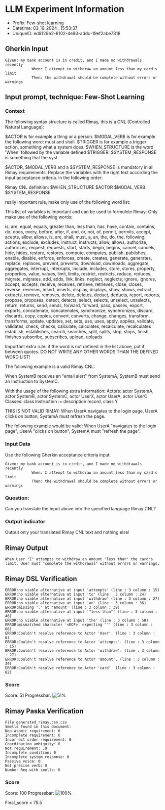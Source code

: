 

# LLM Experiment Information
* Prefix:   Few-shot learning
* Datetime: 03_16_2024__15:53:37
* UniqueID: ed9129e2-8102-4e93-addc-19ef2abe7318

        

## Gherkin Input
```
Given: my bank account is in credit, and I made no withdrawals recently
            When: I attempt to withdraw an amount less than my card's limit
            Then: the withdrawal should be complete without errors or warnings
```
    



## Input prompt, technique: Few-Shot Learning


### Context
The following syntax structure is called Rimay, this is a CNL (Controlled Natural Language):

$ACTOR is for example a thing or a person.
$MODAL_VERB is for example the following word: must and shall.
$TRIGGER is for example a trigger action, something what a system does.
$WHEN_STRUCTURE is the word  'When' followed by the variable defined $TRIGGER.
$SYSTEM_RESPONSE is something that the syst

$ACTOR, $MODAL_VERB and a $SYSTEM_RESPONSE is mandatory in all Rimay requirements.
Replace the variables with the right text according the input acceptance criteria.
In the following order: 

Rimay CNL definition: $WHEN_STRUCTURE   $ACTOR   $MODAL_VERB    $SYSTEM_RESPONSE

really important rule, make only use of the following word list:

This list of variables is important and can be used to formulete Rimay:
Only make use of the following words:

is, are, equal, equals, greater than, less than, has, have, contain, contains, do, does, every, 
before, after, if, and, or, not, of, permit, permits, accept, acepts, allow, allows, is, are, shall, must, 
a, an, the, do, the, following, actions, exclude, excludes, instruct, instructs, 
allow, allows, authorize, authorizes, request, requests, 
start, starts, begin, begins, cancel, cancels, hide, hides, 
restore, restores, compute, computes, publish, publishes, enable, disable, 
enforce, enforces, create, creates, generate, generates, replace, replaces, 
prevent, prevents, download, downloads, aggregate, aggregates, 
interrupt, interrupts, include, includes, store, stores, property, properties, value, values, 
limit, limits, restrict, restricts, reduce, reduces, migrate, migrates, 
add, adds, link, links, neglect, neglects, ignore, ignores, accept, accepts, receive, receives, retrieve, retrieves, 
close, closes, reverse, reverses, insert, inserts, display, displays, show, shows, 
extract, extracts, remove, removes, delete, deletes, deduct, deducts, report, reports, propose, proposes, 
detect, detects, select, selects, unselect, unselects, return, returns, send, sends, forward, forward, pass, passes, export, exports, 
concatenate, concatenates, synchronize, synchronizes, discard, discards, copy, copies, 
convert, converts, change, changes, transform, transforms, update, updates, set, sets, 
use, uses, apply, applies, validate, validates, check, checks, calculate, calculates, recalculate, recalculates
establish, establishes, search, searches, split, splits, stop, stops, finish, finishes
subscribe, subscribes, upload, uploads


Important extra rule: if the word is not defined in the list above, put if between quotes.
DO NOT WRITE ANY OTHER WORDS THAN THE DEFINED WORD LIST!

The following example is a valid Rimay CNL:

When SystemB receives an "email alert" from SystemA, SystemB must send an Instruction to SystemC.

With the usage of the following extra information:
Actors: actor SystemA, actor SystemB, actor SystemC, actor UserX, actor UserA, actor UserC
Classes: class Instruction := description record, class Y

THIS IS NOT VALID RIMAY:
When UserA navigates to the login page, UserA clicks on button, SystemA must refresh the page.

The following example would be valid:
When UserA "navigates to the login page", UserA "clicks on button", SystemA must "refresh the page".
        

### Input Data
Use the following Gherkin acceptance criteria input: 
```
Given: my bank account is in credit, and I made no withdrawals recently
            When: I attempt to withdraw an amount less than my card's limit
            Then: the withdrawal should be complete without errors or warnings
```

### Question:
Can you translate the input above into the specified language Rimay CNL?

### Output indicator
Output only your translated Rimay CNL text and nothing else!


## Rimay Output
```
When User "I" attempts to withdraw an amount "less than" the card's limit, User must "complete the withdrawal" without errors or warnings.
``` 
            


## Rimay DSL Verification
```
ERROR:no viable alternative at input 'attempts' (line : 3 column : 15)
ERROR:no viable alternative at input 'to' (line : 3 column : 24)
ERROR:no viable alternative at input 'withdraw' (line : 3 column : 27)
ERROR:no viable alternative at input 'an' (line : 3 column : 36)
ERROR:missing '.' at 'amount' (line : 3 column : 39)
ERROR:no viable alternative at input '"less than"' (line : 3 column : 46)
ERROR:no viable alternative at input 'the' (line : 3 column : 58)
ERROR:mismatched character '<EOF>' expecting ''' (line : 3 column : 66)
ERROR:Couldn't resolve reference to Actor 'User'. (line : 3 column : 6)
ERROR:Couldn't resolve reference to Actor 'attempts'. (line : 3 column : 15)
ERROR:Couldn't resolve reference to Actor 'withdraw'. (line : 3 column : 27)
ERROR:Couldn't resolve reference to Actor 'amount'. (line : 3 column : 39)
ERROR:Couldn't resolve reference to Actor 'card'. (line : 3 column : 62)

```
### Score
Score: 51
Progressbar: ![51%](https://progress-bar.dev/51)

            


## Rimay Paska Verification
```
File generated_rimay.csv.csv
Smells found in this document: 
Non-atomic requirement: 0
Incomplete requirement: 0
Incorrect order requirement: 0
Coordination ambiguity: 0
Not requirement: ,0
Incomplete condition: 0
Incomplete system response: 0
Passive voice: 0
Not precise verb: 0
Number Req with smells: 0

```
### Score
Score: 100
Progressbar: ![100%](https://progress-bar.dev/100)

            

Final_score = 75.5
